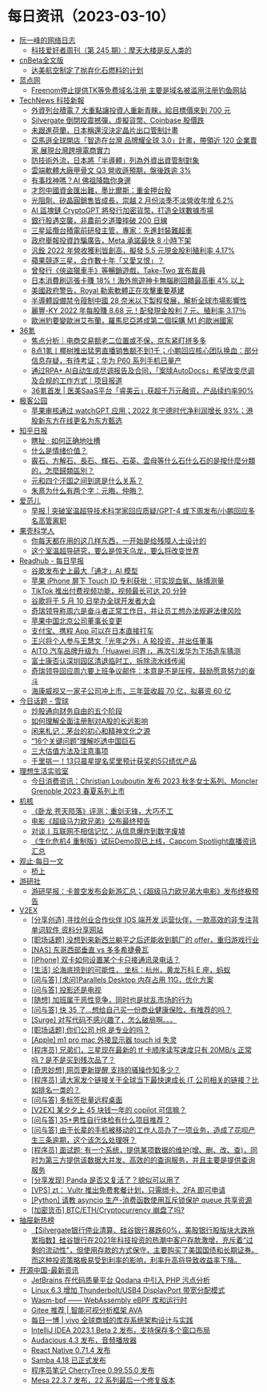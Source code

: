 ﻿# 每日资讯（2023-03-10）

- [阮一峰的网络日志](http://www.ruanyifeng.com/blog/)
  - [科技爱好者周刊（第 245 期）：摩天大楼是反人类的](http://www.ruanyifeng.com/blog/2023/03/weekly-issue-245.html)
- [cnBeta全文版](https://m.cnbeta.com.tw/)
  - [达美航空制定了抛弃化石燃料的计划](https://m.cnbeta.com.tw/view/1348709.htm)
- [蓝点网](https://www.landiannews.com)
  - [Freenom停止提供TK等免费域名注册 主要是域名被滥用注册钓鱼网站](https://www.landiannews.com/archives/97786.html)
- [TechNews 科技新報](https://technews.tw)
  - [外資列台積電 7 大重點讓投資人重新青睞，給目標價來到 700 元](https://finance.technews.tw/2023/03/10/tsmcs-7-key-points-listed-by-foreign-capital-make-investors-favor-again/)
  - [Silvergate 倒閉投震撼彈，虛擬貨幣、Coinbase 股價跌](https://technews.tw/2023/03/10/morgan-stanley-sees-more-regulatory-scrutiny-of-crypto-on-ramps-as-silvergate-falters/)
  - [未跟進荷蘭，日本稱還沒決定晶片出口管制計畫](https://technews.tw/2023/03/10/japan-chip-exports/)
  - [亞馬遜全球開店「智造在台灣 品牌耀全球 3.0」計畫，帶領近 120 企業賣家 展現台灣跨境電商實力](https://technews.tw/2023/03/10/amazon-global-selling/)
  - [防技術外流，日本將「半導體」列為外資出資管制對象](https://technews.tw/2023/03/10/japan-lists-semiconductor-as-a-foreign-investment-control-object/)
  - [雲端軟體大廠甲骨文 Q3 營收遜預期，盤後跌逾 3%](https://finance.technews.tw/2023/03/10/oracle-q3-financial-reporting/)
  - [有事找神嗎？AI 佛祖降臨你身邊](https://ccc.technews.tw/2023/03/10/buddha-with-chatgpt/)
  - [才怨中國資金匯出難，墨比爾斯：重金押台股](https://finance.technews.tw/2023/03/10/mark-mobius-taiwan-stocks/)
  - [光阻劑、矽晶圓銷售皆成長，崇越 2 月份淡季不淡營收年增 6.2%](https://finance.technews.tw/2023/03/10/tscs-revenue-up-6-2-year-on-year-in-february/)
  - [AI 區塊鏈 CryptoGPT 將發行加密貨幣，打造全球數據市場](https://technews.tw/2023/03/10/cryptogpt-token/)
  - [銀行股遇空襲，非農前夕道瓊摔破 200 日線](https://finance.technews.tw/2023/03/10/us-stock-0310/)
  - [三星延攬台積電前研發主管，專家：先進封裝難超車](https://technews.tw/2023/03/10/samsung-accelerate-packaging-technology-development/)
  - [政府舉報投資詐騙廣告，Meta 承諾最快 8 小時下架](https://technews.tw/2023/03/10/investment-scam-ads/)
  - [汎銓 2022 年營收獲利皆創高，擬發 5.5 元現金股利殖利率 4.17%](https://finance.technews.tw/2023/03/10/msscorps-hits-record-2022-revenue-record/)
  - [蘋果競逐三星，合作數十年「又愛又恨」？](https://technews.tw/2023/03/10/apple-samsung-competition-cooperation/)
  - [曾發行《俠盜獵車手》等暢銷遊戲，Take-Two 宣布裁員](https://technews.tw/2023/03/10/take-two-announces-layoffs/)
  - [日本消費刷這張卡賺 18%！海外旅遊神卡無腦刷回饋最高衝 4% 以上](https://finance.technews.tw/2023/03/10/japan-travel/)
  - [美國政府警告，Royal 勒索軟體正在攻擊重要基建](https://technews.tw/2023/03/10/us-government-warns-royal-ransomware-is-targeting-critical-infrastructure/)
  - [半導體設備禁令箝制中國 28 奈米以下製程發展，解析全球市場影響性](https://technews.tw/2023/03/10/us-semiconductor-equipment-ban-affection/)
  - [麗豐-KY 2022 年每股賺 8.68 元！配發現金股利 7 元、殖利率 3.17％](https://finance.technews.tw/2023/03/10/beauty/)
  - [歐洲豹要變歐洲艾布蘭，羅馬尼亞將成第二個採購 M1 的歐洲國家](https://technews.tw/2023/03/10/romania-is-planning-to-buy-54-m1-abrams/)
- [36氪](http://36kr.com)
  - [焦点分析｜电商交易额老二位置或不保，京东紧盯拼多多](https://36kr.com/p/2164120798917120?f=rss)
  - [8点1氪丨椰树推出猛男直播销售额不到1千；小鹏回应核心团队换血：部分信息存疑，有待考证；华为 P60 系列手机已量产](https://36kr.com/p/2164922773271040?f=rss)
  - [通过RPA+ AI自动生成尽调报告及合同，「案牍AutoDocs」希望改变尽调及合规的工作方式｜项目报道](https://36kr.com/p/2163944086417668?f=rss)
  - [36氪首发 | 医美SaaS平台「睿美云」获超千万元融资，产品续约率90%](https://36kr.com/p/2161151289008641?f=rss)
- [极客公园](http://mainssl.geekpark.net/rss.rss)
  - [苹果审核通过 watchGPT 应用；2022 年宁德时代净利润增长 93%；港股新东方在线更名为东方甄选](http://www.geekpark.net/news/315981)
- [知乎日报](https://www.zhihu.com/)
  - [瞎扯 · 如何正确地吐槽](https://daily.zhihu.com/story/9759092)
  - [什么是情绪价值？](https://daily.zhihu.com/story/9759059)
  - [霰石、方解石、長石、輝石、石英、雲母等什么石什么石的是按什麼分類的，怎麼歸類區別？](https://daily.zhihu.com/story/9759061)
  - [元和四个汗国之间到底是什么关系？](https://daily.zhihu.com/story/9759071)
  - [朱熹为什么有两个字：元晦，仲晦？](https://daily.zhihu.com/story/9759077)
- [爱范儿](https://www.ifanr.com?utm_source=rss&utm_medium=rss&utm_campaign=)
  - [早报 | 突破室温超导技术科学家回应质疑/GPT-4 或下周发布/小鹏回应多名高管离职](https://www.ifanr.com/1538634?utm_source=rss&utm_medium=rss&utm_campaign=)
- [果壳科学人](https://www.guokr.com)
  - [你每天都在用的这几样东西，一开始是给残障人士设计的](https://www.guokr.com/article/463561/)
  - [这个室温超导研究，要么是惊天乌龙，要么将改变世界](https://www.guokr.com/article/463560/)
- [Readhub - 每日早报](https://readhub.cn/topic/daily)
  - [谷歌发布史上最大「通才」AI 模型](https://readhub.cn/topic/8nZef6gVrlk)
  - [苹果 iPhone 屏下 Touch ID 专利获批：可实现血氧、脉搏测量](https://readhub.cn/topic/8nZc6mLRYI7)
  - [TikTok 推出付费视频功能，视频最长可达 20 分钟](https://readhub.cn/topic/8nXPuILzdnQ)
  - [谷歌将于 5 月 10 日举办全球开发者大会](https://readhub.cn/topic/8nYLbQw9ghN)
  - [奇瑞领导称周六是奋斗者正常工作日，并让员工想办法规避法律风险](https://readhub.cn/topic/8nXDKJwgiP5)
  - [苹果中国北京公司董事长变更](https://readhub.cn/topic/8nZ6Du4baq2)
  - [支付宝、携程 App 可以在日本直接打车](https://readhub.cn/topic/8nYZiUCTL61)
  - [王兴将个人参与王慧文「光年之外」A 轮投资，并出任董事](https://readhub.cn/topic/8nZkyRyHnaI)
  - [AITO 汽车品牌升级为「Huawei 问界」，再次引发华为下场造车猜测](https://readhub.cn/topic/8nZliCNWpUT)
  - [富士康否认深圳园区清退临时工、拆除流水线传闻](https://readhub.cn/topic/8nZlKhxSogJ)
  - [奇瑞领导回应周六要上班争议邮件：本意是不是压榨，鼓励愿意努力的奋斗](https://readhub.cn/topic/8nZnUivLtzF)
  - [海康威视又一家子公司冲上市，三年营收超 70 亿，拟募资 60 亿](https://readhub.cn/topic/8nZmNZ3jGk7)
- [今日话题 - 雪球](http://xueqiu.com/hots/topic)
  - [炒股通向财务自由的五个阶段](http://xueqiu.com/9334608303/244022764)
  - [如何理解全面注册制对A股的长远影响](http://xueqiu.com/3770558188/244021930)
  - [闲来札记：茅台的初心和精神文化之源](http://xueqiu.com/3491303582/244048440)
  - [“16个关键问题”理解吃透中国巨石](http://xueqiu.com/8742260312/243272354)
  - [三大估值方法及注意事项](http://xueqiu.com/1784228056/244035179)
  - [千里挑一！13只晨星提名奖里预计获奖的5只绩优产品](http://xueqiu.com/2217395043/244036725)
- [理想生活实验室](http://www.toodaylab.com)
  - [今日消费资讯：Christian Louboutin 发布 2023 秋冬女士系列、Moncler Grenoble 2023 春夏系列上市](http://www.toodaylab.com/81704)
- [机核](https://www.gcores.com)
  - [《卧龙 苍天陨落》评测：重剑无锋，大巧不工](https://www.gcores.com/articles/163209)
  - [电影《超级马力欧兄弟》公布最终预告](https://www.gcores.com/articles/163224)
  - [对谈丨互联网不相信记忆：从信息爆炸到数字废墟](https://www.gcores.com/articles/163072)
  - [《生化危机4 重制版》试玩Demo现已上线，Capcom Spotlight直播资讯汇总](https://www.gcores.com/articles/163222)
- [观止·每日一文](https://meiriyiwen.com)
  - [桥上](https://meiriyiwen.com?20230310)
- [游研社](https://www.yystv.cn)
  - [游研早报：卡普空发布会新游汇总；《超级马力欧兄弟大电影》发布终极预告](https://www.yystv.cn/p/10558)
- [V2EX](https://www.v2ex.com/)
  - [[分享创造] 寻找创业合作伙伴 IOS 端开发 运营伙伴，一款高效的非专注背单词软件 资料分享网站](https://www.v2ex.com/t/922780#reply0)
  - [[职场话题] 没想到来新西兰躺平之后还能收到鹅厂的 offer，重归游戏行业](https://www.v2ex.com/t/922778#reply2)
  - [[NAS] 东哥西部垂直 vs 多多希捷叠瓦](https://www.v2ex.com/t/922777#reply1)
  - [[iPhone] 双卡如何设置某个卡只接通讯录电话？](https://www.v2ex.com/t/922776#reply0)
  - [[生活] 论海底捞到的可能性，
坐标：杭州，黄龙万科 E 座，蚂蚁](https://www.v2ex.com/t/922774#reply1)
  - [[问与答] [求问]Parallels Desktop 内存占用 11G，优化方案](https://www.v2ex.com/t/922773#reply4)
  - [[问与答] 投影还是电视](https://www.v2ex.com/t/922772#reply14)
  - [[随想] 加班属于恶性竞争，同时也是扰乱市场的行为](https://www.v2ex.com/t/922771#reply12)
  - [[问与答] 快 35 了…想给自己买一份商业健康保险，有推荐的吗？](https://www.v2ex.com/t/922769#reply1)
  - [[Surge] 对写代码不感兴趣了，怎么破局啊。。。](https://www.v2ex.com/t/922767#reply12)
  - [[职场话题] 你们公司 HR 是专业的吗？](https://www.v2ex.com/t/922766#reply11)
  - [[Apple] m1 pro mac 外接显示器 touch id 失灵](https://www.v2ex.com/t/922765#reply0)
  - [[程序员] 兄弟们，三星现在最新的 tf 卡顺序读写速度只有 20MB/s 正常吗？是不是买到残次品了？](https://www.v2ex.com/t/922764#reply19)
  - [[奇思妙想] 网页更新提醒 支持的骚操作知多少？](https://www.v2ex.com/t/922763#reply2)
  - [[程序员] 请大家发个链接关于全球当下最快速成长 IT 公司相关的链接？比如排名一类的？](https://www.v2ex.com/t/922762#reply9)
  - [[问与答] 多标签批量远程桌面](https://www.v2ex.com/t/922761#reply1)
  - [[V2EX] 某夕夕上 45 块钱一年的 copilot 可信嘛？](https://www.v2ex.com/t/922759#reply14)
  - [[问与答] 35+男性自行体检有什么项目推荐？](https://www.v2ex.com/t/922758#reply8)
  - [[问与答] 由于长辈的手机被移动的工作人员办了一项业务，造成了花呗产生三条逾期，这个该怎么处理呀？](https://www.v2ex.com/t/922757#reply14)
  - [[程序员] 面试题: 有一个系统，提供某项数据的维护(增、删、改、查)，同时为第三方提供该数据大并发、高效的的查询服务，并且主要是提供查询服务](https://www.v2ex.com/t/922755#reply13)
  - [[分享发现] Panda 是否又复活了？貌似可以用了](https://www.v2ex.com/t/922754#reply5)
  - [[VPS] zt： Vultr 推出免费套餐计划，只需绑卡、2FA 即可申请](https://www.v2ex.com/t/922753#reply2)
  - [[Python] 请教 asyncio 生产-消费函数使用互斥锁保护 queue 共享资源](https://www.v2ex.com/t/922752#reply0)
  - [[加密货币] BTC/ETH/Cryptocurrency 崩盘了吗?](https://www.v2ex.com/t/922749#reply9)
- [抽屉新热榜](http://www.chouti.com)
  - [【Silvergate银行停业清算、硅谷银行暴跌60%，美股银行股版块大跌拖累指数】硅谷银行在2021年科技投资的热潮中客户存款激增，充斥着“过剩的流动性”，但使用存款的方式保守，主要购买了美国国债和长期证券。而这种投资策略极易受到利率的影响，利率升高将导致收益率下降。](https://dig.chouti.com/link/38019522)
- [开源中国-最新资讯](https://www.oschina.net/news/project)
  - [JetBrains 在代码质量平台 Qodana 中引入 PHP 污点分析](https://www.oschina.net/news/231917/jetbrains-qodana-taint-analysis-php)
  - [Linux 6.3 增加 Thunderbolt/USB4 DisplayPort 带宽分配模式](https://www.oschina.net/news/231916/linux-6-3-dp-bandwidth-allocation-mode)
  - [Wasm-bpf —— WebAssembly eBPF 库和运行时](https://www.oschina.net/p/wasm-bpf)
  - [Gitee 推荐 | 智能可视分析框架 AVA](https://gitee.com/antv/AVA)
  - [每日一博 | vivo 全球商城的库存系统架构设计与实践](https://my.oschina.net/vivotech/blog/8531705)
  - [IntelliJ IDEA 2023.1 Beta 2 发布，支持保存多个窗口布局](https://www.oschina.net/news/231911/intellij-idea-2023-1-beta-2-released)
  - [Audacious 4.3 发布，音频播放器](https://www.oschina.net/news/231910/audacious-4-3-released)
  - [React Native 0.71.4 发布](https://www.oschina.net/news/231909/react-native-0-71-4-released)
  - [Samba 4.18 已正式发布](https://www.oschina.net/news/231907/samba-4-18-0-released)
  - [程序员笔记 CherryTree 0.99.55.0 发布](https://www.oschina.net/news/231908/cherrytree-0-99-55-released)
  - [Mesa 22.3.7 发布，22 系列最后一个修复版本](https://www.oschina.net/news/231906/mesa-22-3-7-released)
